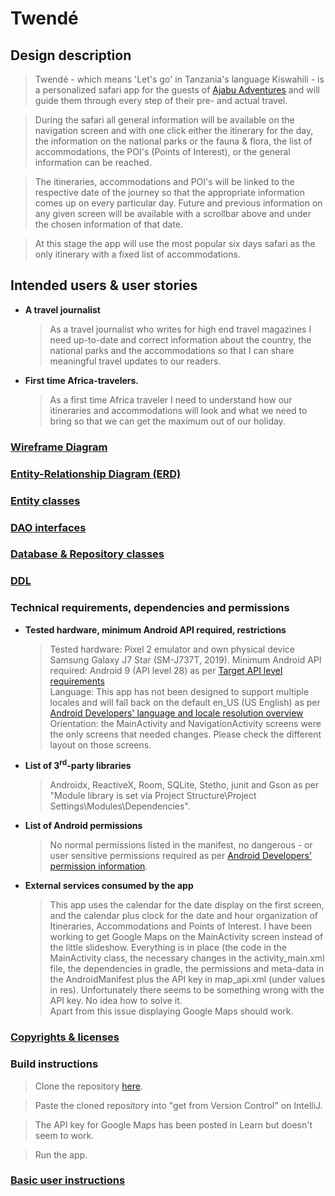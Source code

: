 # Twendé

## Design description

>Twendé - which means 'Let's go' in Tanzania's language Kiswahili - is a personalized safari app
for the guests of [Ajabu Adventures](https://ajabu-adventures.com/) and will guide them through 
every step of their pre- and actual travel.

>During the safari all general information will be available on the navigation screen and with one 
click either the itinerary for the day, the information on the national parks or the fauna & flora, 
the list of accommodations, the POI's (Points of Interest), or the general information can be 
reached.

>The itineraries, accommodations and POI's will be linked to the respective date of the journey so
that the appropriate information comes up on every particular day. Future and previous information 
on any given screen will be available with a scrollbar above and under the chosen information of
that date.

>At this stage the app will use the most popular six days safari as the only itinerary with a fixed 
list of accommodations. 

## Intended users & user stories

   * **A travel journalist**
        >  As a travel journalist who writes for high end travel magazines I need up-to-date and
           correct information about the country, the national parks and the accommodations so that
           I can share meaningful travel updates to our readers.  
        
   * **First time Africa-travelers.**
        > As a first time Africa traveler I need to understand how our itineraries and 
          accommodations will look and what we need to bring so that we can get the maximum 
          out of our holiday.

        
### [Wireframe Diagram](wireframe.md)   
     
### [Entity-Relationship Diagram (ERD)](erd.md)
                                                                                                 
### [Entity classes](https://github.com/jangevaert-design/personalized-safari-app/tree/master/app/src/main/java/edu/cnm/deepdive/personalizedsafariapp/model/entity)
        
### [DAO interfaces](https://github.com/jangevaert-design/personalized-safari-app/tree/master/app/src/main/java/edu/cnm/deepdive/personalizedsafariapp/model/dao)
   
### [Database & Repository classes](https://github.com/jangevaert-design/personalized-safari-app/tree/master/app/src/main/java/edu/cnm/deepdive/personalizedsafariapp/model/service) 

### [DDL](https://github.com/jangevaert-design/personalized-safari-app/tree/master/docs/sql)                                                                                             
                                                                                                 
### Technical requirements, dependencies and permissions

   * **Tested hardware, minimum Android API required, restrictions**
        >Tested hardware: Pixel 2 emulator and own physical device Samsung Galaxy J7 Star
         (SM-J737T, 2019).
        >Minimum Android API required: Android 9 (API level 28) as per [Target API level 
         requirements](https://support.google.com/googleplay/android-developer/answer/113469#targetsdk)  
        >Language: This app has not been designed to support multiple locales and will fall back on
         the default en_US (US English) as per [Android Developers' language and locale resolution
         overview](https://developer.android.com/guide/topics/resources/multilingual-support)  
        >Orientation: the MainActivity and NavigationActivity screens were the only screens that 
         needed changes. Please check the different layout on those screens.
                              
   * **List of 3<sup>rd</sup>-party libraries**
        >Androidx, ReactiveX, Room, SQLite, Stetho, junit and Gson as per "Module 
         library is set via Project Structure\Project Settings\Modules\Dependencies".
      
   * **List of Android permissions**
        >No normal permissions listed in the manifest, no dangerous - or user sensitive permissions
         required as per [Android Developers' permission information](https://developer.android.com/guide/topics/permissions/overview). 
             
   * **External services consumed by the app**
        >This app uses the calendar for the date display on the first screen, and the calendar plus
         clock for the date and hour organization of Itineraries, Accommodations and Points of 
         Interest.
        >I have been working to get Google Maps on the MainActivity screen instead of the little
         slideshow. Everything is in place (the code in the MainActivity class, the necessary
         changes in the activity_main.xml file, the dependencies in gradle, the permissions and 
         meta-data in the AndroidManifest plus the API key in map_api.xml (under values in res). 
         Unfortunately there seems to be something wrong with the API key. No idea how to solve it.                                                                        
         Apart from this issue displaying Google Maps should work.

### [Copyrights & licenses](https://github.com/jangevaert-design/personalized-safari-app/blob/master/docs/notice.md)

### Build instructions
       
   >Clone the repository [here](https://github.com/jangevaert-design/personalized-safari-app).                                                                                        

   >Paste the cloned repository into "get from Version Control" on IntelliJ.

   >The API key for Google Maps has been posted in Learn but doesn't seem to work.

   >Run the app.

### [Basic user instructions](https://github.com/jangevaert-design/personalized-safari-app/blob/master/docs/basic_user_instructions.md)


